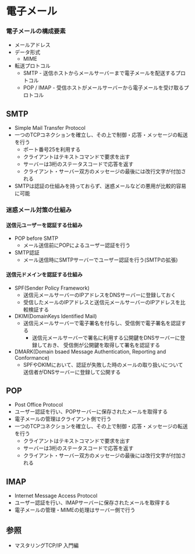 # 電子メール
### 電子メールの構成要素
- メールアドレス
- データ形式
  - MIME
- 転送プロトコル
  - SMTP - 送信ホストからメールサーバーまで電子メールを配送するプロトコル
  - POP / IMAP - 受信ホストがメールサーバーから電子メールを受け取るプロトコル

## SMTP
- Simple Mail Transfer Protocol
- 一つのTCPコネクションを確立し、その上で制御・応答・メッセージの転送を行う
  - ポート番号25を利用する
  - クライアントはテキストコマンドで要求を出す
  - サーバーは3桁のステータスコードで応答を返す
  - クライアント・サーバー双方のメッセージの最後には改行文字が付加される
- SMTPは認証の仕組みを持っておらず、迷惑メールなどの悪用が比較的容易に可能

### 迷惑メール対策の仕組み
#### 送信元ユーザーを認証する仕組み
- POP before SMTP
  - メール送信前にPOPによるユーザー認証を行う
- SMTP認証
  - メール送信時にSMTPサーバーでユーザー認証を行う(SMTPの拡張)

#### 送信元ドメインを認証する仕組み
- SPF(Sender Policy Framework)
  - 送信元メールサーバーのIPアドレスをDNSサーバーに登録しておく
  - 受信したメールのIPアドレスと送信元メールサーバーのIPアドレスを比較検証する
- DKIM(DomainKeys Identified Mail)
  - 送信元メールサーバーで電子署名を付与し、受信側で電子署名を認証する
    - 送信元メールサーバーで署名に利用する公開鍵をDNSサーバーに登録しておき、
      受信側が公開鍵を取得して署名を認証する
- DMARK(Domain bsaed Message Authentication, Reporting and Conformance)
  - SPFやDKIMにおいて、認証が失敗した時のメールの取り扱いについて
    送信者がDNSサーバーに登録して公開する

## POP
- Post Office Protocol
- ユーザー認証を行い、POPサーバーに保存されたメールを取得する
- 電子メールの管理はクライアント側で行う
- 一つのTCPコネクションを確立し、その上で制御・応答・メッセージの転送を行う
  - クライアントはテキストコマンドで要求を出す
  - サーバーは3桁のステータスコードで応答を返す
  - クライアント・サーバー双方のメッセージの最後には改行文字が付加される

## IMAP
- Internet Message Access Protocol
- ユーザー認証を行い、IMAPサーバーに保存されたメールを取得する
- 電子メールの管理・MIMEの処理はサーバー側で行う

## 参照
- マスタリングTCP/IP 入門編
